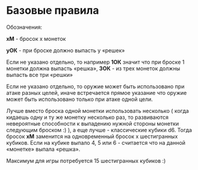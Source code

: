 # Базовые правила

Обозначения:

**xM** - бросок x монеток

**yОК** - при броске должно выпасть y «решек»

Если не указано отдельно, то например **1ОК** значит что при броске 1 монетки должна выпасть «решка», **3ОК** - из трех монеток должны выпасть все три «решки»

Если не указано отдельно, то оружие может быть использовано при атаке разных целей, иначе встречается прямое указание что оружие может быть использовано только при атаке одной цели.

Лучше вместо броска одной монетки использовать несколько ( когда кидаешь одну и ту же монетку несколько раз, то развиваются невероятные способности к выпадению нужной стороны монетки следующим броском :) ), а еще лучше - классические кубики d6. Тогда бросок **xM** заменится на одновременный бросок x шестигранных кубиков. Если на кубике выпало 4, 5 или 6 - считается что на данной «монетке» выпала «решка».

Максимум для игры потребуется 15 шестигранных кубиков :)